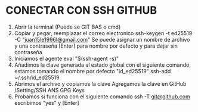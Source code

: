 # CONECTAR CON SSH GITHUB
1. Abrir la terminal (Puede se GIT BAS o cmd)
2. Copiar y pegar, reemplazar el correo electronico
ssh-keygen -t ed25519 -C "juan15le1996l@gmail.com"
Se puede asignar un nombre de archivo y una contraseña [Enter] para nombre por defecto y para dejar sin contraseña
3. Iniciamos  el agente
eval "$(ssh-agent -s)"
4. Añadimos la clave generada al estado global con el siguiente comando, estamos tomando el nombre por defecto "id_ed25519"
ssh-add ~/.ssh/id_ed25519
5. Abrimos el archivo y copiamos la clave
Agregamos la clave en GitHub /Setting/SSH ANS GPG Keys
6. Probamos si funciona con el siguiente comando
ssh -T git@github.com
escribimos "yes" y [Enter]